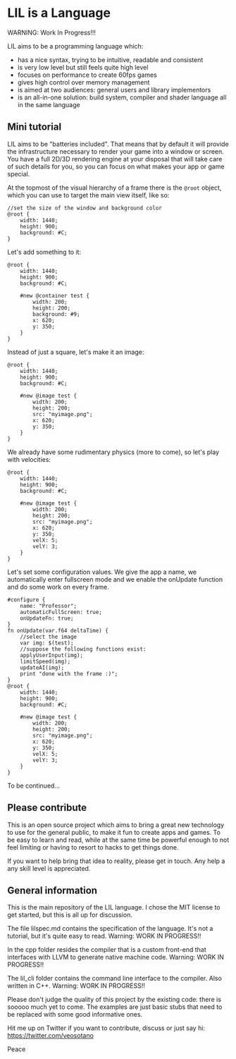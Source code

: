 # LIL is a Language

WARNING: Work In Progress!!!

LIL aims to be a programming language which:

- has a nice syntax, trying to be intuitive, readable and consistent
- is very low level but still feels quite high level
- focuses on performance to create 60fps games
- gives high control over memory management
- is aimed at two audiences: general users and library implementors
- is an all-in-one solution: build system, compiler and shader language all in the same language

## Mini tutorial

LIL aims to be "batteries included". That means that by default it will provide the infrastructure necessary to render your game into a window or screen.
You have a full 2D/3D rendering engine at your disposal that will take care of such details for you, so you can focus on what makes your app or game special.

At the topmost of the visual hierarchy of a frame there is the `@root` object, which you can use to target the main view itself, like so:

	//set the size of the window and background color
	@root {
		width: 1440;
		height: 900;
		background: #C;
	}

Let's add something to it:

	@root {
		width: 1440;
		height: 900;
		background: #C;

		#new @container test {
			width: 200;
			height: 200;
			background: #9;
			x: 620;
			y: 350;
		}
	}

Instead of just a square, let's make it an image:

	@root {
		width: 1440;
		height: 900;
		background: #C;

		#new @image test {
			width: 200;
			height: 200;
			src: "myimage.png";
			x: 620;
			y: 350;
		}
	}

We already have some rudimentary physics (more to come), so let's play with velocities:

	@root {
		width: 1440;
		height: 900;
		background: #C;

		#new @image test {
			width: 200;
			height: 200;
			src: "myimage.png";
			x: 620;
			y: 350;
			velX: 5;
			velY: 3;
		}
	}

Let's set some configuration values. We give the app a name, we automatically enter fullscreen mode and we enable the onUpdate function and do some work on every frame.

	#configure {
		name: "Professor";
		automaticFullScreen: true;
		onUpdateFn: true;
	}
	fn onUpdate(var.f64 deltaTime) {
		//select the image
		var img: $(test);
		//suppose the following functions exist:
		applyUserInput(img);
		limitSpeed(img);
		updateAI(img);
		print "done with the frame :)";
	}
	@root {
		width: 1440;
		height: 900;
		background: #C;

		#new @image test {
			width: 200;
			height: 200;
			src: "myimage.png";
			x: 620;
			y: 350;
			velX: 5;
			velY: 3;
		}
	}

To be continued...

## Please contribute
This is an open source project which aims to bring a great new technology to use for the general public, to make it fun to create apps and games.
To be easy to learn and read, while at the same time be powerful enough to not feel limiting or having to resort to hacks to get things done.

If you want to help bring that idea to reality, please get in touch. Any help a any skill level is appreciated.

## General information

This is the main repository of the LIL language. I chose the MIT license to get started, but this is all up for discussion.

The file lilspec.md contains the specification of the language. It's not a tutorial, but it's quite easy to read. Warning: WORK IN PROGRESS!!

In the cpp folder resides the compiler that is a custom front-end that interfaces with LLVM to generate native machine code. Warning: WORK IN PROGRESS!!

The lil_cli folder contains the command line interface to the compiler. Also written in C++. Warning: WORK IN PROGRESS!!

Please don't judge the quality of this project by the existing code: there is sooooo much yet to come. The examples are just basic stubs that need to be
replaced with some good informative ones.

Hit me up on Twitter if you want to contribute, discuss or just say hi: https://twitter.com/veosotano

Peace

